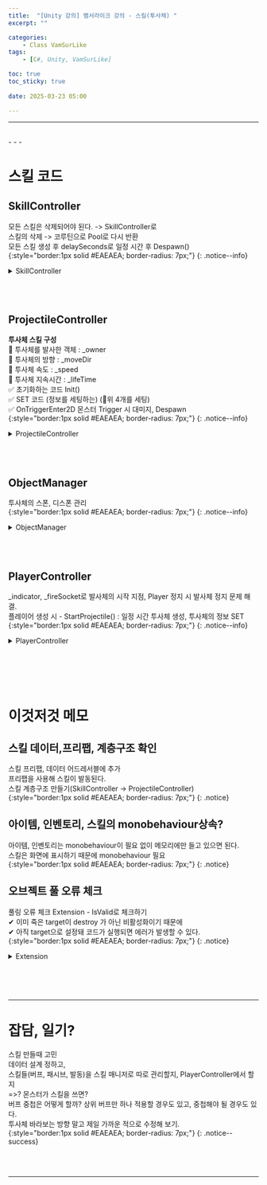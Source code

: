 ```yaml
---
title:  "[Unity 강의] 뱀서라이크 강의 - 스킬(투사체) "
excerpt: ""

categories:
    - Class VamSurLike
tags:
    - [C#, Unity, VamSurLike]

toc: true
toc_sticky: true
 
date: 2025-03-23 05:00

---
```

- - -

<br>
- - - 

<!--&nbsp;🔹 ✔ ✅  -->


# 스킬 코드 

## SkillController
모든 스킬은 삭제되어야 된다. -> SkillController로   
스킬의 삭제 -> 코루틴으로 Pool로 다시 반환  
모든 스킬 생성 후 delaySeconds로 일정 시간 후 Despawn()  
{:style="border:1px solid #EAEAEA; border-radius: 7px;"}
{: .notice--info}  

<details>
<summary>SkillController</summary>
<div class="notice--primary" markdown="1"> 

```c# 
using System.Collections;
using UnityEngine;

// EgoSword : 평타
// FireProjectile : 투사체
// PoisonField : 바닥
public class SkillController : BaseController
{
    public SkillType SkillType {get; set;}
    public Data.SkillData SkillData { get; protected set; }

    #region Destroy
    Coroutine _coDestroy;

    public void StartDestroy(float delaySeconds) 
    {
        StopDestroy();
        _coDestroy = StartCoroutine(CoDestroy(delaySeconds));
    }

    public void StopDestroy() 
    {
        if (_coDestroy!=null)
        {
            StopCoroutine(_coDestroy);
            _coDestroy = null;
        }
    }

    IEnumerator CoDestroy(float delaySecond) 
    {
        yield return new WaitForSeconds(delaySecond);
        if (this.IsValid())
        {
            Managers.Object.Despawn(this);
        }
    }
    #endregion
}
```
</div>
</details>

<br><bR>

## ProjectileController
**투사체 스킬 구성**   
🔹 투사체를 발사한 객체 : _owner  
🔹 투사체의 방향 : _moveDir  
🔹 투사체 속도 : _speed  
🔹 투사체 지속시간 : _lifeTime  
✅ 초기화하는 코드 Init()  
✅ SET 코드 (정보를 세팅하는) (🔹위 4개를 세팅)  
✅ OnTriggerEnter2D 몬스터 Trigger 시 대미지, Despawn  
{:style="border:1px solid #EAEAEA; border-radius: 7px;"}
{: .notice--info}  

<details>
<summary>ProjectileController</summary>
<div class="notice--primary" markdown="1"> 

```c# 
using UnityEngine;

public class ProjectileController : SkillController
{
    CreatureController _owner;
    Vector3 _moveDir;
    float _speed = 10.0f;
    float _lifeTime = 10.0f;

    //✅ 초기화하는 코드 Init()
    public override bool Init()
    {
        base.Init();

        StartDestroy(_lifeTime);

        return true;
    }

    //✅ SET 코드 (정보를 세팅하는)
    public void SetInfo(int templateID, CreatureController owner, Vector3 moveDir) 
    {
        if (Managers.Data.SkillDic.TryGetValue(templateID, out Data.SkillData data) == false) 
        {
            Debug.Log($" ID : {templateID} ProjecteController SetInfo Failed ");
            return;
        }

        _owner = owner;
        _moveDir = moveDir;
        SkillData = data;
        //TODO : DATA Parsing

    }

    public override void UpdateController()
    {
        base.UpdateController();

        transform.position += _moveDir * _speed * Time.deltaTime;
    }


    //✅ OnTriggerEnter2D 몬스터 Trigger 시 대미지, Despawn  
    void OnTriggerEnter2D(Collider2D collision)
    {
        MonsterController mc = collision.gameObject.GetComponent<MonsterController>();
        if (mc.IsValid() == false)
            return;
        if (this.IsValid() == false)
            return;

        mc.OnDamaged(_owner, SkillData.damage);

        StopDestroy();
        Managers.Object.Despawn(this);
    }
}
```
</div>
</details>

<br><bR>

## ObjectManager
투사체의 스폰, 디스폰 관리  
{:style="border:1px solid #EAEAEA; border-radius: 7px;"}
{: .notice--info}  

<details>
<summary>ObjectManager</summary>
<div class="notice--primary" markdown="1"> 

```c# 
public class ObjectManager 
{
    public HashSet<ProjectileController> Projectiles { get; } = new HashSet<ProjectileController>();

    public T Spawn<T>(Vector3 position, int  templateID =0) where T : BaseController 
    {
        System.Type type = typeof(T);

        else if (type == typeof(ProjectileController))
        {
            GameObject go = Managers.Resource.Instantiate(SkillPrefabsName.FireProjectile, pooling: true);
            go.transform.position = position;

            ProjectileController pc = go.GetOrAddComponent<ProjectileController>();
            Projectiles.Add(pc);
            pc.Init();

            return pc as T;
        }
        return null;
    }

    public void Despawn<T>(T obj) where T : BaseController 
    {
        if (obj.IsValid()==false)
        {
            // 디버깅코드
            Debug.Log($"Object Pool Error Debuging");
        }
        System.Type type = typeof(T);

        else if (type == typeof(ProjectileController))
        {
            Projectiles.Remove(obj as ProjectileController);
            Managers.Resource.Destroy(obj.gameObject);
        }
}
```
</div>
</details>

<br><bR>

## PlayerController
_indicator, _fireSocket로 발사체의 시작 지점, Player 정지 시 발사체 정지 문제 해결.   
플레이어 생성 시 - StartProjectile() : 일정 시간 투사체 생성, 투사체의 정보 SET   
{:style="border:1px solid #EAEAEA; border-radius: 7px;"}
{: .notice--info}  

<details>
<summary>PlayerController</summary>
<div class="notice--primary" markdown="1"> 

```c# 
public class PlayerController : CreatureController
{
    Vector2 _moverDir = Vector2.zero;

    float EnvCollectDist { get; set; } = 1.0f;

    [SerializeField]
    Transform _indicator;
    [SerializeField]
    Transform _fireSocket;

    public Vector2 MoveDir 
    {
        get { return _moverDir; }
        set { _moverDir = value.normalized; }
    }


    public override bool Init()
    {
        if (base.Init() == false)
            return false;
        _speed = 5.0f;

        Managers.Game.OnMoveDirChanged += HandleOnMoveDirChanged;

        StartProjectile();

        return true;
    }

    //Temp
    #region FireProjectile

    Coroutine _coFireProjectile;

    void StartProjectile() 
    {
        if (_coFireProjectile != null)
            StopCoroutine(_coFireProjectile);
        _coFireProjectile = StartCoroutine(CoFireProjectile());
    }

    IEnumerator CoFireProjectile() 
    {
        WaitForSeconds wait = new WaitForSeconds(2f);
        while (true)
        {
            ProjectileController pc = Managers.Object.Spawn<ProjectileController>(_fireSocket.position,1);
            pc.SetInfo(1, this, (_fireSocket.position-_indicator.position).normalized);
            yield return wait;
        }
    }
    #endregion
}
```
</div>
</details>

<br><br><br><br>

# 이것저것 메모

## 스킬 데이터,프리팹, 계층구조 확인
스킬 프리팹, 데이터 어드레서블에 추가  
프리팹을 사용해 스킬이 발동된다.  
스킬 계층구조 만들기(SkillController -> ProjectileController)  
{:style="border:1px solid #EAEAEA; border-radius: 7px;"}
{: .notice} 

## 아이템, 인벤토리, 스킬의 monobehaviour상속?
아이템, 인벤토리는 monobehaviour이 필요 없이 메모리에만 들고 있으면 된다.  
스킬은 화면에 표시하기 때문에 monobehaviour 필요  
{:style="border:1px solid #EAEAEA; border-radius: 7px;"}
{: .notice}


## 오브젝트 풀 오류 체크
풀링 오류 체크 Extension - IsValid로 체크하기  
✔ 이미 죽은 target이 destroy 가 아닌 비활성화이기 때문에  
✔ 아직 target으로 설정돼 코드가 실행되면 에러가 발생할 수 있다.  
{:style="border:1px solid #EAEAEA; border-radius: 7px;"}
{: .notice}

<details>
<summary>Extension</summary>
<div class="notice--primary" markdown="1"> 

```c# 
using UnityEngine;

public static class Extension
{
	public static bool IsValid(this GameObject go)
	{
		return go != null && go.activeSelf;
	}

	public static bool IsValid(this BaseController bc)
	{
		return bc != null && bc.isActiveAndEnabled;
	}
}

```
</div>
</details>


<br><br><br>
- - - 

# 잡담, 일기?
스킬 만들때 고민  
데이터 설계 정하고,  
스킬들(버프, 패시브, 발동)을 스킬 매니저로 따로 관리할지, PlayerController에서 할지  
=>? 몬스터가 스킬을 쓰면?  
버프 중첩은 어떻게 할까? 상위 버프만 하나 적용할 경우도 있고, 중첩해야 될 경우도 있다.  
투사체 바라보는 방향 말고 제일 가까운 적으로 수정해 보기.  
{:style="border:1px solid #EAEAEA; border-radius: 7px;"}
{: .notice--success}  


<br><br>
- - -
